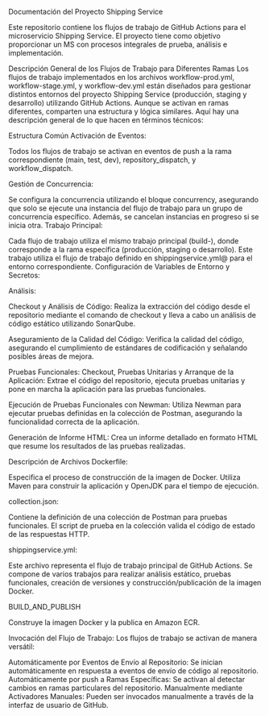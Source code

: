 Documentación del Proyecto Shipping Service

Este repositorio contiene los flujos de trabajo de GitHub Actions para el microservicio Shipping Service. El proyecto tiene como objetivo proporcionar un MS con procesos integrales de prueba, análisis e implementación.

Descripción General de los Flujos de Trabajo para Diferentes Ramas
Los flujos de trabajo implementados en los archivos workflow-prod.yml, workflow-stage.yml, y workflow-dev.yml están diseñados para gestionar distintos entornos del proyecto Shipping Service (producción, staging y desarrollo) utilizando GitHub Actions. Aunque se activan en ramas diferentes, comparten una estructura y lógica similares. Aquí hay una descripción general de lo que hacen en términos técnicos:

Estructura Común
Activación de Eventos:

Todos los flujos de trabajo se activan en eventos de push a la rama correspondiente (main, test, dev), repository_dispatch, y  workflow_dispatch.


Gestión de Concurrencia:

Se configura la concurrencia utilizando el bloque concurrency, asegurando que solo se ejecute una instancia del flujo de trabajo para un grupo de concurrencia específico. Además, se cancelan instancias en progreso si se inicia otra.
Trabajo Principal:

Cada flujo de trabajo utiliza el mismo trabajo principal (build-<branch>), donde <branch> corresponde a la rama específica (producción, staging o desarrollo).
Este trabajo utiliza el flujo de trabajo definido en shippingservice.yml@<branch> para el entorno correspondiente.
Configuración de Variables de Entorno y Secretos:


Análisis:

Checkout y Análisis de Código: Realiza la extracción del código desde el repositorio mediante el comando de checkout y lleva a cabo un análisis de código estático utilizando SonarQube.

Aseguramiento de la Calidad del Código: Verifica la calidad del código, asegurando el cumplimiento de estándares de codificación y señalando posibles áreas de mejora.

Pruebas Funcionales:
Checkout, Pruebas Unitarias y Arranque de la Aplicación: Extrae el código del repositorio, ejecuta pruebas unitarias y pone en marcha la aplicación para las pruebas funcionales.

Ejecución de Pruebas Funcionales con Newman: Utiliza Newman para ejecutar pruebas definidas en la colección de Postman, asegurando la funcionalidad correcta de la aplicación.

Generación de Informe HTML: Crea un informe detallado en formato HTML que resume los resultados de las pruebas realizadas.

Descripción de Archivos
Dockerfile:

Especifica el proceso de construcción de la imagen de Docker.
Utiliza Maven para construir la aplicación y OpenJDK para el tiempo de ejecución.

collection.json:

Contiene la definición de una colección de Postman para pruebas funcionales. El script de prueba en la colección valida el código de estado de las respuestas HTTP.


shippingservice.yml:

Este archivo representa el flujo de trabajo principal de GitHub Actions. Se compone de varios trabajos para realizar análisis estático, pruebas funcionales, creación de versiones y construcción/publicación de la imagen Docker.

BUILD_AND_PUBLISH

Construye la imagen Docker y la publica en Amazon ECR.

Invocación del Flujo de Trabajo:
Los flujos de trabajo se activan de manera versátil:

Automáticamente por Eventos de Envío al Repositorio: Se inician automáticamente en respuesta a eventos de envío de código al repositorio.
Automáticamente por push a Ramas Específicas: Se activan al detectar cambios en ramas particulares del repositorio.
Manualmente mediante Activadores Manuales: Pueden ser invocados manualmente a través de la interfaz de usuario de GitHub.
